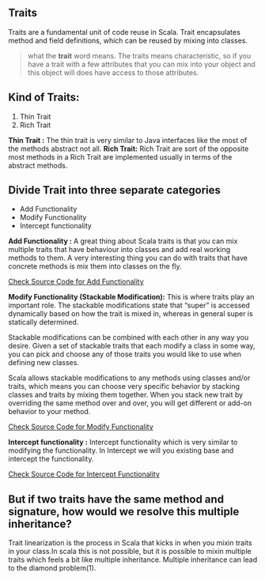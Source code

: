 ## Traits
Traits are a fundamental unit of code reuse in Scala. Trait encapsulates method and field definitions, which can be reused by mixing into classes.


> what the **trait** word means. The traits means characteristic, so if
> you have a trait with a few attributes that you can mix into your
> object and this object will does have access to those attributes.

## Kind of Traits:

 1. Thin Trait
 2. Rich Trait
 
 **Thin Trait :** The thin trait is very similar to Java interfaces like the most of the methods abstract not all.
 **Rich Trait:** Rich Trait are sort of the opposite most methods in a Rich Trait are implemented usually in terms of the abstract methods.

## Divide Trait into three separate categories

 - Add Functionality
 - Modify Functionality
 - Intercept functionality


**Add Functionality :**  A great thing about Scala traits is that you can mix multiple traits that have behaviour into classes and add real working methods to them. A very interesting thing you can do with traits that have concrete methods is mix them into classes on the fly.

[Check Source Code for Add Functionality ](https://github.com/gurditsingh/Scala-FP/blob/master/src/main/scala/scala/trait_lesson/AddFunctionality.scala)

**Modify Functionality (Stackable Modification﻿):** This is where traits play an important role. The stackable modifications state that “super” is accessed dynamically based on how the trait is mixed in, whereas in general super is statically determined.

Stackable modifications can be combined with each other in any way you desire. Given a set of stackable traits that each modify a class in some way, you can pick and choose any of those traits you would like to use when defining new classes.

Scala allows stackable modifications to any methods using classes and/or traits, which means you can choose very specific behavior by stacking classes and traits by mixing them together. When you stack new trait by overriding the same method over and over, you will get different or add-on behavior to your method.

[Check Source Code for Modify Functionality](https://github.com/gurditsingh/Scala-FP/blob/master/src/main/scala/scala/trait_lesson/ModifyFunctionality.scala)

**Intercept functionality :** Intercept functionality which is very similar to modifying the functionality. In Intercept we will you existing base and intercept the functionality.

[Check Source Code for Intercept Functionality](https://github.com/gurditsingh/Scala-FP/blob/master/src/main/scala/scala/trait_lesson/InterceptFunctionality.scala)

## But if two traits have the same method and signature, how would we resolve this multiple inheritance?
Trait linearization is the process in Scala that kicks in when you mixin traits in your class.In scala this is not possible, but it is possible to mixin multiple traits which feels a bit like multiple inheritance. Multiple inheritance can lead to the diamond problem(1).

<!--stackedit_data:
eyJoaXN0b3J5IjpbLTE0MDg3MjgwMiwtNTY1MTEzNjM3LC0xNT
Y5OTA0MTQyLDE4MTQ4MzQ0MjcsMjAyNzA1NjY3MywtMTI1OTg5
MDA2MSwtMTQ1MzY4MDY5LDEzNDIyNzI1ODEsMTQ0NjQzMjY1NS
wxMjk2NTIwMDg2LC0yMDg4NzQ2NjEyLC0xODc2MDc0NjYwLC0x
NTU5NTg3NjA3LDczODA5MDYzMCwtMTE1MDQxMjExNiw5MDcxMj
c2NzMsLTIwODg3NDY2MTIsMjAzOTYzNTYyLDEzNjY2MTczMiw3
MTU1ODk5MTldfQ==
-->